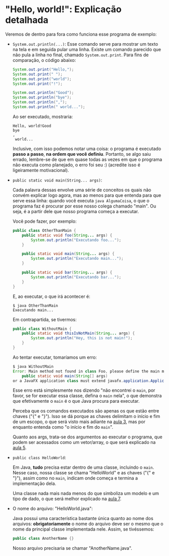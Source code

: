"Hello, world!": Explicação detalhada
=====================================

Veremos de dentro para fora como funciona esse programa de exemplo:

- `System.out.println(...)`:
  Esse comando serve para mostrar um texto na tela e em seguida pular uma
  linha. Existe um comando parecido que não pula a linha no final, chamado
  `System.out.print`. Para fins de comparação, o código abaixo:

  ```java
  System.out.print("Hello,");
  System.out.print(" ");
  System.out.print("world");
  System.out.print("!");

  System.out.println("Good");
  System.out.println("bye");
  System.out.println(",");
  System.out.println(" world...");
  ```

  Ao ser executado, mostraria:

  ```
  Hello, world!Good
  bye
  ,
   world...
  ```

  Inclusive, com isso podemos notar uma coisa: o programa é executado **passo a
  passo**, **na ordem que você definiu**. Portanto, se algo saiu errado,
  lembre-se de que em quase todas as vezes em que o programa não executa como
  planejado, o erro foi seu :) (acredite isso é ligeiramente motivacional).

- `public static void main(String... args)`:

  Cada palavra dessas envolve uma série de conceitos os quais não convém
  explicar logo agora, mas ao menos para que entenda para que serve essa linha:
  quando você executa `java AlgumaCoisa`, o que o programa faz é procurar por
  esse nosso colega chamado "main". Ou seja, é a partir dele que nosso programa
  começa a executar.

  Você pode fazer, por exemplo:

  ```java
  public class OtherThanMain {
      public static void foo(String... args) {
          System.out.println("Executando foo...");
      }

      public static void main(String... args) {
          System.out.println("Executando main...");
      }

      public static void bar(String... args) {
          System.out.println("Executando bar...");
      }
  }
  ```

  E, ao executar, o que irá acontecer é:

  ```
  $ java OtherThanMain
  Executando main...
  ```

  Em contrapartida, se tivermos:

  ```java
  public class WithoutMain {
      public static void thisIsNotMain(String... args) {
          System.out.println("Hey, this is not main!");
      }
  }
  ```

  Ao tentar executar, tomaríamos um erro:

  ```java
  $ java WithoutMain
  Error: Main method not found in class Foo, please define the main method as:
      public static void main(String[] args)
  or a JavaFX application class must extend javafx.application.Application
  ```

  Esse erro está simplesmente nos dizendo "não encontrei o `main`, por favor,
  se for executar essa classe, defina o `main` nela", o que demonstra que
  efetivamente o `main` é o que Java procura para executar.

  Perceba que os comandos executados são apenas os que estão entre chaves ("{"
  e "}"). Isso se dá porque as chaves delimitam o início e fim de um escopo, o
  que será visto mais adiante na [aula 3](../if.md), mas por
  enquanto entenda como "o início e fim do `main`".

  Quanto aos args, trata-se dos argumentos ao executar o programa, que podem
  ser acessados como um vetor/array, o que será explicado na [aula
  5](../arrays.md).

- `public class HelloWorld`:

  Em Java, **tudo** precisa estar dentro de uma classe, incluindo o `main`.
  Nesse caso, nossa classe se chama "HelloWorld" e as chaves ("{" e "}"), assim
  como no `main`, indicam onde começa e termina a implementação dela.

  Uma classe nada mais nada menos do que simboliza um modelo e um tipo de dado,
  o que será melhor explicado na [aula 7](../your-own-types.md).

- O nome do arquivo: "HelloWorld.java":

  Java possui uma característica bastante única quanto ao nome dos arquivos:
  **obrigatoriamente** o nome do arquivo deve ser o mesmo que o nome da
  principal classe implementada nele. Assim, se tivéssemos:

  ```java
  public class AnotherName {}
  ```

  Nosso arquivo precisaria se chamar "AnotherName.java".

